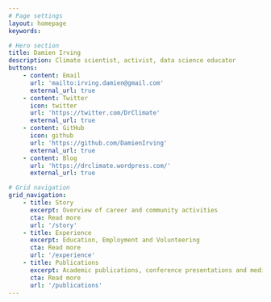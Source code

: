 ```yaml
---
# Page settings
layout: homepage
keywords:

# Hero section
title: Damien Irving
description: Climate scientist, activist, data science educator
buttons:
    - content: Email
      url: 'mailto:irving.damien@gmail.com'
      external_url: true
    - content: Twitter
      icon: twitter
      url: 'https://twitter.com/DrClimate'
      external_url: true
    - content: GitHub 
      icon: github
      url: 'https://github.com/DamienIrving'
      external_url: true
    - content: Blog
      url: 'https://drclimate.wordpress.com/'
      external_url: true

# Grid navigation
grid_navigation:
    - title: Story
      excerpt: Overview of career and community activities
      cta: Read more
      url: '/story'
    - title: Experience
      excerpt: Education, Employment and Volunteering
      cta: Read more
      url: '/experience'
    - title: Publications
      excerpt: Academic publications, conference presentations and media
      cta: Read more
      url: '/publications'
---
```

